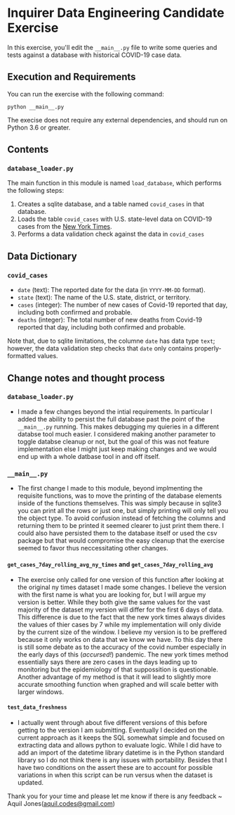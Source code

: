 # Inquirer Data Engineering Candidate Exercise
In this exercise, you'll edit the `__main__.py` file to write some queries and tests against a database with historical COVID-19 case data. 

## Execution and Requirements
You can run the exercise with the following command:
```shell
python __main__.py
```

The execise does not require any external dependencies, and should run on Python
3.6 or greater.

## Contents

### `database_loader.py`
The main function in this module is named `load_database`, which performs the
following steps:
1. Creates a sqlite database, and a table named `covid_cases` in that database.
2. Loads the table `covid_cases` with U.S. state-level data on COVID-19 cases from the [New York Times](https://github.com/nytimes/covid-19-data).
3. Performs a data validation check against the data in `covid_cases`

## Data Dictionary
### `covid_cases` 
- `date` (text): The reported date for the data (in `YYYY-MM-DD` format).
- `state` (text): The name of the U.S. state, district, or territory.
- `cases` (integer): The number of new cases of Covid-19 reported that day, including both confirmed and probable.
- `deaths` (integer): The total number of new deaths from Covid-19 reported that day, including both confirmed and probable.

Note that, due to sqlite limitations, the columne `date` has data type `text`; however,
the data validation step checks that `date` only contains properly-formatted values.

## Change notes and thought process
### `database_loader.py`
* I made a few changes beyond the intial requirements. In particular I added the ability to persist the full database past the point of the `__main__.py` running. This makes debugging my quieries in a different databse tool much easier. I considered making another parameter to toggle databse cleanup or not, but the goal of this was not feature implementation else I might just keep making changes and we would end up with a whole datbase tool in and off itself.
### `__main__.py`
* The first change I made to this module, beyond implmenting the requisite functions, was to move the printing of the database elements inside of the functions themselves. This was simply because in sqlite3 you can print all the rows or just one, but simply printing will only tell you the object type. To avoid confusion instead of fetching the columns and returning them to be printed it seemed clearer to just print them there. I could also have persisted them to the database itself  or used the csv package but that would compromise the easy cleanup that the exercise seemed to favor thus neccessitating other changes.
#### `get_cases_7day_rolling_avg_ny_times` and `get_cases_7day_rolling_avg`
* The exercise only called for one version of this function after looking at the original ny times dataset I made some changes. I believe the version with the first name is what you are looking for, but I will argue my version is better. While they both give the same values for the vast majority of the dataset my version will differ for the first 6 days of data. This difference is due to the fact that the new york times always divides the values of thier cases by 7 while my implementation will only divide by the current size of the window. I believe my version is to be preffered because it only works on data that we know we have. To this day there is still some debate as to the accuracy of the covid number especially in the early days of this (_accursed!_) pandemic. The new york times method essentially says there are zero cases in the days leading up to monitoring but the epidemiology of that suppossition is questionable. Another advantage of my method is that it will lead to slightly more accurate smoothing function when graphed and will scale better with larger windows.

#### `test_data_freshness`
* I actually went through about five different versions of this before getting to the version I am submitting. Eventually I decided on the current approach as it keeps the SQL somewhat simple and focused on extracting data and allows python to evaluate logic. While I did have to add an import of the datetime library datetime is in the Python standard library so I do not think there is any issues with portability. Besides that I have two conditions on the assert these are to account for possible variations in when this script can be run versus when the dataset is updated.

Thank you for your time and please let me know if there is any feedback ~ Aquil Jones(aquil.codes@gmail.com)
